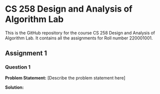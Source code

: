 # CS 258 Design and Analysis of Algorithm Lab

This is the GitHub repository for the course CS 258 Design and Analysis of Algorithm Lab. It contains all the assignments for Roll number 220001001.

## Assignment 1

### Question 1

**Problem Statement:** [Describe the problem statement here]

**Solution:**
